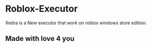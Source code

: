 # Roblox-Executor
Xedra is a New executor that work on roblox windows store edition.


## Made with love 4 you ##
